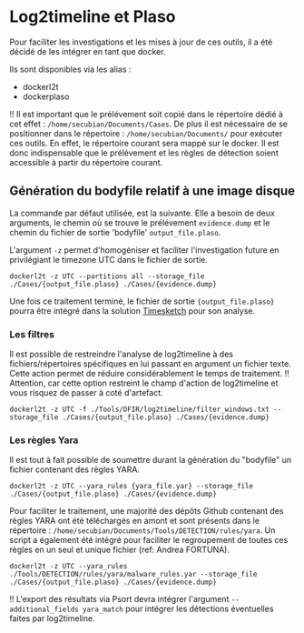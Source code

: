 # Log2timeline et Plaso


Pour faciliter les investigations et les mises à jour de ces outils, il a été décidé de les intégrer en tant que docker.

Ils sont disponibles via les alias : 
- dockerl2t
- dockerplaso


!! Il est important que le prélévement soit copié dans le répertoire dédié à cet effet : ```/home/secubian/Documents/Cases```. 
De plus il est nécessaire de se positionner dans le répertoire : ```/home/secubian/Documents/``` pour exécuter ces outils. En effet, le répertoire courant sera mappé sur le docker. Il est donc indispensable que le prélévement et les règles de détection soient accessible à partir du répertoire courant.


## Génération du bodyfile relatif à une image disque

La commande par défaut utilisée, est la suivante. 
Elle a besoin de deux arguments, le chemin où se trouve le prélévement ```evidence.dump``` et le chemin du fichier de sortie 'bodyfile' ```output_file.plaso```. 

L'argument ```-z``` permet d'homogéniser et faciliter l'investigation future en privilégiant le timezone UTC dans le fichier de sortie.

```
dockerl2t -z UTC --partitions all --storage_file ./Cases/{output_file.plaso} ./Cases/{evidence.dump}
```

Une fois ce traitement terminé, le fichier de sortie ```{output_file.plaso}``` pourra être intégré dans la solution [Timesketch](timesketch) pour son analyse.

### Les filtres

Il est possible de restreindre l'analyse de log2timeline à des fichiers/répertoires spécifiques en lui passant en argument un fichier texte. Cette action permet de réduire considérablement le temps de traitement. !! Attention, car cette option restreint le champ d'action de log2timeline et vous risquez de passer à coté d'artefact.

```
dockerl2t -z UTC -f ./Tools/DFIR/log2timeline/filter_windows.txt --storage_file ./Cases/{output_file.plaso} ./Cases/{evidence.dump}
```

### Les règles Yara

Il est tout à fait possible de soumettre durant la génération du "bodyfile" un fichier contenant des règles YARA.

```
dockerl2t -z UTC --yara_rules {yara_file.yar} --storage_file ./Cases/{output_file.plaso} ./Cases/{evidence.dump}
```

Pour faciliter le traitement, une majorité des dépôts Github contenant des règles YARA ont été téléchargés en amont et sont présents dans le répertoire : ```/home/secubian/Documents/Tools/DETECTION/rules/yara```.
Un script a également été intégré pour faciliter le regroupement de toutes ces règles en un seul et unique fichier (ref: Andrea FORTUNA).

```
dockerl2t -z UTC --yara_rules ./Tools/DETECTION/rules/yara/malware_rules.yar --storage_file ./Cases/{output_file.plaso} ./Cases/{evidence.dump}
```

!! L'export des résultats via Psort devra intégrer l'argument ```--additional_fields yara_match``` pour intégrer les détections éventuelles faites par log2timeline.